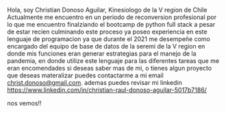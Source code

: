 
Hola, soy Christian Donoso Aguilar, Kinesiologo de la V region de Chile
Actualmente me encuentro en un periodo de reconversion profesional
por lo que me encuentro finalziando el bootcamp de python full stack 
a pesar de estar recien culminando este proceso ya poseo experiencia en este lenguaje de programacion
ya que durante el 2021 me desempeñe como encargado del equipo de base de datos de la seremi de la V region
en donde mis funciones eran generar estrategias para el manejo de la pandemia, en donde utilize este lenguaje 
para las diferentes tareas que me eran encomendades
si deseas saber mas de mi, o tienes algun proyecto que deseas materalizar 
puedes contactarme a mi email christ.donoso@gmail.com.
ademas puedes revisar mi linkedin https://www.linkedin.com/in/christian-raul-donoso-aguilar-5017b7186/

nos vemos!!
